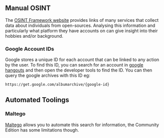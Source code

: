 ## Manual OSINT
The [OSINT Framework website](https://osintframework.com/) provides links of many services that collect data about individuals from open-sources. Analysing this information and particularly what platform they have accounts on can give insight into their hobbies and/or background.

### Google Account IDs
Google stores a unique ID for each account that can be linked to any action by the user. To find this ID, you can search for an account in [google hangouts](https://mail.google.com/chat/u/0/) and then open the developer tools to find the ID. You can then query the google archives with this ID eg:
```
https://get.google.com/albumarchive/{google-id}
```

## Automated Toolings
### Maltego
[Maltego](https://www.maltego.com/) allows you to automate this search for information, the Community Edition has some limitations though.